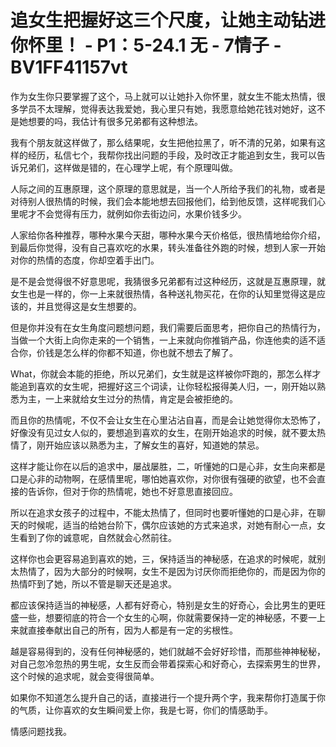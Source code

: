 # 追女生把握好这三个尺度，让她主动钻进你怀里！ - P1：5-24.1 无 - 7情子 - BV1FF41157vt

作为女生你只要掌握了这个，马上就可以让她扑入你怀里，就女生不能太热情，很多学员不太理解，觉得表达我爱她，我心里只有她，我愿意给她花钱对她好，这不是她想要的吗，我估计有很多兄弟都有这种想法。

我有个朋友就这样做了，那么结果呢，女生把他拉黑了，听不清的兄弟，如果有这样的经历，私信七个，我帮你找出问题的手段，及时改正才能追到女生，我可以告诉兄弟们，这样做是错的，在心理学上呢，有个原理叫做。

人际之间的互惠原理，这个原理的意思就是，当一个人所给予我们的礼物，或者是对待别人很热情的时候，我们会本能地想去回报他们，给到他反馈，这样呢我们心里呢才不会觉得有压力，就例如你去街边问，水果价钱多少。

人家给你各种推荐，哪种水果今天甜，哪种水果今天价格低，很热情地给你介绍，到最后你觉得，没有自己喜欢吃的水果，转头准备往外跑的时候，想到人家一开始对你的热情的态度，你却空着手出门。

是不是会觉得很不好意思呢，我猜很多兄弟都有过这种经历，这就是互惠原理，就女生也是一样的，你一上来就很热情，各种送礼物买花，在你的认知里觉得这是应该的，并且觉得这是女生想要的。

但是你并没有在女生角度问题想问题，我们需要后面思考，把你自己的热情行为，当做一个大街上向你走来的一个销售，一上来就向你推销产品，你连他卖的适不适合你，价钱是怎么样的你都不知道，你也就不想去了解了。

What，你就会本能的拒绝，所以兄弟们，女生就是这样被你吓跑的，那怎么样才能追到喜欢的女生呢，把握好这三个词读，让你轻松报得美人归，一，刚开始以熟悉为主，一上来就给女生过分的热情，肯定是会被拒绝的。

而且你的热情呢，不仅不会让女生在心里沾沾自喜，而是会让她觉得你太恐怖了，好像没有见过女人似的，要想追到喜欢的女生，在刚开始追求的时候，就不要太热情了，刚开始应该以熟悉为主，了解女生的喜好，知道她的禁忌。

这样才能让你在以后的追求中，屡战屡胜，二，听懂她的口是心非，女生向来都是口是心非的动物啊，在感情里呢，哪怕她喜欢你，对你很有强硬的欲望，也不会直接的告诉你，但对于你的热情呢，她也不好意思直接回应。

所以在追求女孩子的过程中，不能太热情了，但同时也要听懂她的口是心非，在聊天的时候呢，适当的给她台阶下，偶尔应该她的方式来追求，对她有耐心一点，女生看到了你的诚意呢，自然就会心然前往。

这样你也会更容易追到喜欢的她，三，保持适当的神秘感，在追求的时候呢，就别太热情了，因为大部分的时候啊，女生不是因为讨厌你而拒绝你的，而是因为你的热情吓到了她，所以不管是聊天还是追求。

都应该保持适当的神秘感，人都有好奇心，特别是女生的好奇心，会比男生的更旺盛一些，想要彻底的符合一个女生的心啊，你就需要保持一定的神秘感，不要一上来就直接奉献出自己的所有，因为人都是有一定的劣根性。

越是容易得到的，没有任何神秘感的，她们就越不会好好珍惜，而那些神神秘秘，对自己忽冷忽热的男生呢，女生反而会带着探索心和好奇心，去探索男生的世界，这个时候的追求呢，就会变得很简单。

如果你不知道怎么提升自己的话，直接进行一个提升两个字，我来帮你打造属于你的气质，让你喜欢的女生瞬间爱上你，我是七哥，你们的情感助手。

情感问题找我。